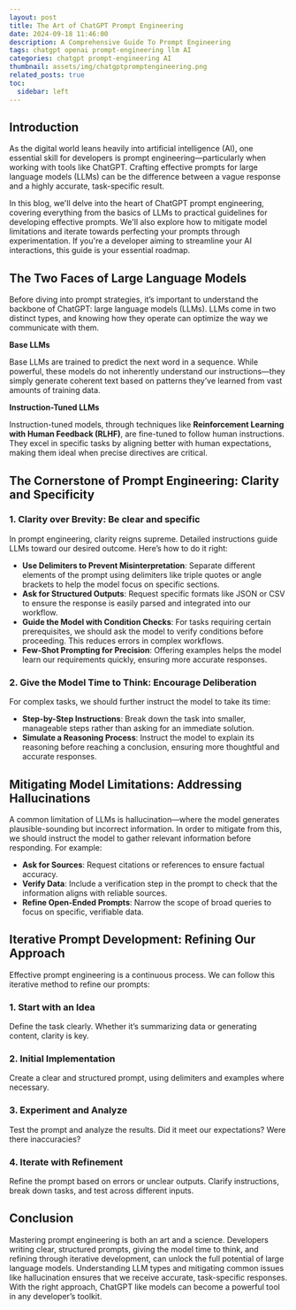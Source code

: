 ```yaml
---
layout: post
title: The Art of ChatGPT Prompt Engineering
date: 2024-09-18 11:46:00
description: A Comprehensive Guide To Prompt Engineering
tags: chatgpt openai prompt-engineering llm AI
categories: chatgpt prompt-engineering AI
thumbnail: assets/img/chatgptpromptengineering.png
related_posts: true
toc:
  sidebar: left
---
```


## Introduction

As the digital world leans heavily into artificial intelligence (AI), one essential skill for developers is prompt engineering—particularly when working with tools like ChatGPT. Crafting effective prompts for large language models (LLMs) can be the difference between a vague response and a highly accurate, task-specific result.

In this blog, we'll delve into the heart of ChatGPT prompt engineering, covering everything from the basics of LLMs to practical guidelines for developing effective prompts. We'll also explore how to mitigate model limitations and iterate towards perfecting your prompts through experimentation. If you're a developer aiming to streamline your AI interactions, this guide is your essential roadmap.

## The Two Faces of Large Language Models

Before diving into prompt strategies, it’s important to understand the backbone of ChatGPT: large language models (LLMs). LLMs come in two distinct types, and knowing how they operate can optimize the way we communicate with them.

**Base LLMs**

Base LLMs are trained to predict the next word in a sequence. While powerful, these models do not inherently understand our instructions—they simply generate coherent text based on patterns they’ve learned from vast amounts of training data.

**Instruction-Tuned LLMs**

Instruction-tuned models, through techniques like **Reinforcement Learning with Human Feedback (RLHF)**, are fine-tuned to follow human instructions. They excel in specific tasks by aligning better with human expectations, making them ideal when precise directives are critical.

## The Cornerstone of Prompt Engineering: Clarity and Specificity

### 1. Clarity over Brevity: Be clear and specific

In prompt engineering, clarity reigns supreme. Detailed instructions guide LLMs toward our desired outcome. Here’s how to do it right:

- **Use Delimiters to Prevent Misinterpretation**: Separate different elements of the prompt using delimiters like triple quotes or angle brackets to help the model focus on specific sections.
- **Ask for Structured Outputs**: Request specific formats like JSON or CSV to ensure the response is easily parsed and integrated into our workflow.
- **Guide the Model with Condition Checks**: For tasks requiring certain prerequisites, we should ask the model to verify conditions before proceeding. This reduces errors in complex workflows.
- **Few-Shot Prompting for Precision**: Offering examples helps the model learn our requirements quickly, ensuring more accurate responses.

### 2. Give the Model Time to Think: Encourage Deliberation

For complex tasks, we should further instruct the model to take its time:

- **Step-by-Step Instructions**: Break down the task into smaller, manageable steps rather than asking for an immediate solution.
- **Simulate a Reasoning Process**: Instruct the model to explain its reasoning before reaching a conclusion, ensuring more thoughtful and accurate responses.

## Mitigating Model Limitations: Addressing Hallucinations

A common limitation of LLMs is hallucination—where the model generates plausible-sounding but incorrect information. In order to mitigate from this, we should instruct the model to gather relevant information before responding. For example:

- **Ask for Sources**: Request citations or references to ensure factual accuracy.
- **Verify Data**: Include a verification step in the prompt to check that the information aligns with reliable sources.
- **Refine Open-Ended Prompts**: Narrow the scope of broad queries to focus on specific, verifiable data.

## Iterative Prompt Development: Refining Our Approach

Effective prompt engineering is a continuous process. We can follow this iterative method to refine our prompts:

### 1. Start with an Idea

Define the task clearly. Whether it’s summarizing data or generating content, clarity is key.

### 2. Initial Implementation

Create a clear and structured prompt, using delimiters and examples where necessary.

### 3. Experiment and Analyze

Test the prompt and analyze the results. Did it meet our expectations? Were there inaccuracies?

### 4. Iterate with Refinement

Refine the prompt based on errors or unclear outputs. Clarify instructions, break down tasks, and test across different inputs.

## Conclusion

Mastering prompt engineering is both an art and a science. Developers writing clear, structured prompts, giving the model time to think, and refining through iterative development, can unlock the full potential of large language models. Understanding LLM types and mitigating common issues like hallucination ensures that we receive accurate, task-specific responses. With the right approach, ChatGPT like models can become a powerful tool in any developer’s toolkit.
